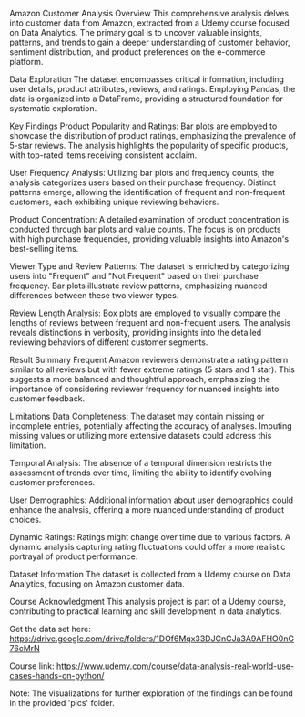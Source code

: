 Amazon Customer Analysis Overview
This comprehensive analysis delves into customer data from Amazon, extracted from a Udemy course focused on Data Analytics. The primary goal is to uncover valuable insights, patterns, and trends to gain a deeper understanding of customer behavior, sentiment distribution, and product preferences on the e-commerce platform.

Data Exploration
The dataset encompasses critical information, including user details, product attributes, reviews, and ratings. Employing Pandas, the data is organized into a DataFrame, providing a structured foundation for systematic exploration.

Key Findings
Product Popularity and Ratings:
Bar plots are employed to showcase the distribution of product ratings, emphasizing the prevalence of 5-star reviews. The analysis highlights the popularity of specific products, with top-rated items receiving consistent acclaim.

User Frequency Analysis:
Utilizing bar plots and frequency counts, the analysis categorizes users based on their purchase frequency. Distinct patterns emerge, allowing the identification of frequent and non-frequent customers, each exhibiting unique reviewing behaviors.

Product Concentration:
A detailed examination of product concentration is conducted through bar plots and value counts. The focus is on products with high purchase frequencies, providing valuable insights into Amazon's best-selling items.

Viewer Type and Review Patterns:
The dataset is enriched by categorizing users into "Frequent" and "Not Frequent" based on their purchase frequency. Bar plots illustrate review patterns, emphasizing nuanced differences between these two viewer types.

Review Length Analysis:
Box plots are employed to visually compare the lengths of reviews between frequent and non-frequent users. The analysis reveals distinctions in verbosity, providing insights into the detailed reviewing behaviors of different customer segments.

Result Summary
Frequent Amazon reviewers demonstrate a rating pattern similar to all reviews but with fewer extreme ratings (5 stars and 1 star). This suggests a more balanced and thoughtful approach, emphasizing the importance of considering reviewer frequency for nuanced insights into customer feedback.

Limitations
Data Completeness:
The dataset may contain missing or incomplete entries, potentially affecting the accuracy of analyses. Imputing missing values or utilizing more extensive datasets could address this limitation.

Temporal Analysis:
The absence of a temporal dimension restricts the assessment of trends over time, limiting the ability to identify evolving customer preferences.

User Demographics:
Additional information about user demographics could enhance the analysis, offering a more nuanced understanding of product choices.

Dynamic Ratings:
Ratings might change over time due to various factors. A dynamic analysis capturing rating fluctuations could offer a more realistic portrayal of product performance.

Dataset Information
The dataset is collected from a Udemy course on Data Analytics, focusing on Amazon customer data.

Course Acknowledgment
This analysis project is part of a Udemy course, contributing to practical learning and skill development in data analytics. 

Get the data set here:
https://drive.google.com/drive/folders/1DOf6Mqx33DJCnCJa3A9AFHO0nG76cMrN


Course link: https://www.udemy.com/course/data-analysis-real-world-use-cases-hands-on-python/

Note: The visualizations for further exploration of the findings can be found in the provided 'pics' folder.
